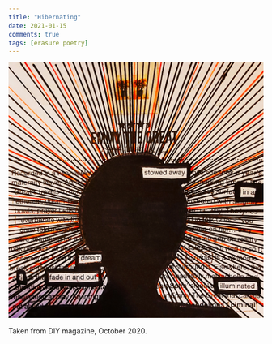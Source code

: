 ```yaml
---
title: "Hibernating"
date: 2021-01-15
comments: true
tags: [erasure poetry]
---
```


<img src="/assets/images/articles/2021/hibernating.jpeg" class="responsive"><br>

Taken from DIY magazine, October 2020.
